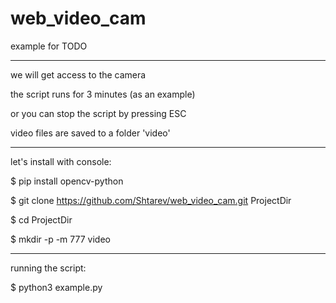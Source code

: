 # web_video_cam
example for TODO

******************************

we will get access to the camera

the script runs for 3 minutes (as an example)

or you can stop the script by pressing ESC

video files are saved to a folder 'video'

************************************************************

let's install with console:

$ pip install opencv-python

$ git clone https://github.com/Shtarev/web_video_cam.git ProjectDir

$ cd ProjectDir

$ mkdir -p -m 777 video

************************************************************

running the script:

$ python3 example.py
